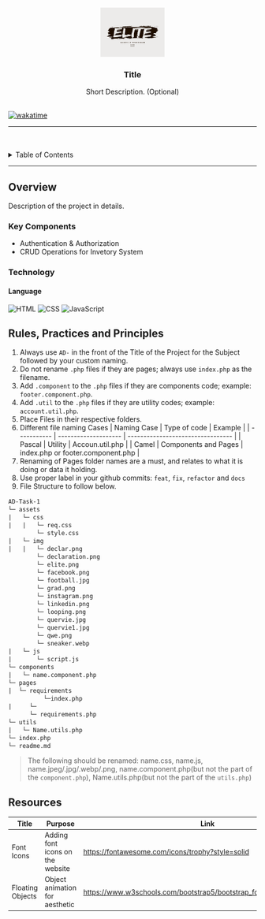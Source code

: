 <a name="readme-top"></a>

<br/>

<div align="center">
  <a href="https://github.com/papilooz/AD-Task-1.git">
    <!-- TODO: If you want to add logo or banner you can add it here -->
    <img src="./assets/img/elite.png" alt="Elite" width="130" height="100">
  </a>

  <!-- TODO: Change Title to the name of your Project -->
  <h3 align="center">Title</h3>

  <!-- TODO: Make a short description -->
  <div align="center">
    Short Description. (Optional)
  </div>
</div>

<br />

<!-- TODO: Change the zyx-0314 into your GitHub username -->
<!-- TODO: Change the AD-CI4-Template-Project into the correct project folder name -->


[![wakatime](https://wakatime.com/badge/user/018dd99a-4985-4f98-8216-6ca6fe2ce0f8/project/63501637-9a31-42f0-960d-4d0ab47977f8.svg)](https://wakatime.com/badge/user/018dd99a-4985-4f98-8216-6ca6fe2ce0f8/project/63501637-9a31-42f0-960d-4d0ab47977f8)

---

<br />
<br />

<!-- TODO: If you want to add more layers for your readme -->
<details>
  <summary>Table of Contents</summary>
  <ol>
    <li>
      <a href="#overview">Overview</a>
      <ol>
        <li>
          <a href="#key-components">Key Components</a>
        </li>
        <li>
          <a href="#technology">Technology</a>
        </li>
      </ol>
    </li>
    <li>
      <a href="#rule,-practices-and-principles">Rules, Practices and Principles</a>
    </li>
    <li>
      <a href="#resources">Resources</a>
    </li>
  </ol>
</details>

---

## Overview

<!-- TODO: To be changed -->
<!-- The following are just sample -->

Description of the project in details.

### Key Components

<!-- TODO: List of Key Components -->
<!-- The following are just sample -->

- Authentication & Authorization
- CRUD Operations for Invetory System

### Technology

<!-- TODO: List of Technology Used -->
#### Language
![HTML](https://img.shields.io/badge/HTML-E34F26?style=for-the-badge&logo=html5&logoColor=white)
![CSS](https://img.shields.io/badge/CSS-1572B6?style=for-the-badge&logo=css3&logoColor=white)
![JavaScript](https://img.shields.io/badge/JavaScript-F7DF1E?style=for-the-badge&logo=javascript&logoColor=white)



## Rules, Practices and Principles

<!-- Do not Change this -->

1. Always use `AD-` in the front of the Title of the Project for the Subject followed by your custom naming.
2. Do not rename `.php` files if they are pages; always use `index.php` as the filename.
3. Add `.component` to the `.php` files if they are components code; example: `footer.component.php`.
4. Add `.util` to the `.php` files if they are utility codes; example: `account.util.php`.
5. Place Files in their respective folders.
6. Different file naming Cases
   | Naming Case | Type of code         | Example                           |
   | ----------- | -------------------- | --------------------------------- |
   | Pascal      | Utility              | Accoun.util.php                   |
   | Camel       | Components and Pages | index.php or footer.component.php |
8. Renaming of Pages folder names are a must, and relates to what it is doing or data it holding.
9. Use proper label in your github commits: `feat`, `fix`, `refactor` and `docs`
10. File Structure to follow below.

```
AD-Task-1
└─ assets
|   └─ css
|   |   └─ req.css
        └─ style.css
|   └─ img
|   |   └─ declar.png
        └─ declaration.png
        └─ elite.png
        └─ facebook.png
        └─ football.jpg
        └─ grad.png
        └─ instagram.png
        └─ linkedin.png
        └─ looping.png
        └─ quervie.jpg
        └─ quervie1.jpg
        └─ qwe.png
        └─ sneaker.webp
|   └─ js
|       └─ script.js
└─ components
|   └─ name.component.php
└─ pages
|  └─ requirements
          └─index.php
|     └─
      └─ requirements.php
└─ utils
|   └─ Name.utils.php
└─ index.php
└─ readme.md
```
> The following should be renamed: name.css, name.js, name.jpeg/.jpg/.webp/.png, name.component.php(but not the part of the `component.php`), Name.utils.php(but not the part of the `utils.php`)

## Resources

<!-- TODO: Add References -->

| Title            | Purpose                                           | Link          |
| ---------------- | --------------------------------------------------| ------------- |
| Font Icons       | Adding font icons on the website                  | https://fontawesome.com/icons/trophy?style=solid |
| Floating Objects | Object animation for aesthetic                    | https://www.w3schools.com/bootstrap5/bootstrap_form_floating_labels.php |

